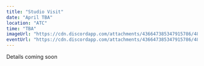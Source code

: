 ```yaml
---
title: "Studio Visit"
date: "April TBA"
location: "ATC"
time: "TBA"
imageUrl: "https://cdn.discordapp.com/attachments/436647385347915786/484122971317862445/placeholder.jpg"
eventUrl: "https://cdn.discordapp.com/attachments/436647385347915786/484122971317862445/placeholder.jpg"
---
```

Details coming soon